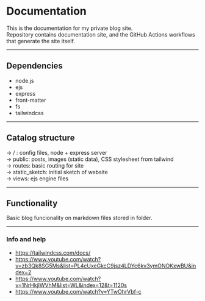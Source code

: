 # Documentation

This is the documentation for my private blog site.  
Repository contains documentation site, and the GitHub Actions workflows that generate the site itself.

<hr>

## Dependencies

* node.js
* ejs
* express
* front-matter
* fs
* tailwindcss

<hr>

## Catalog structure

-> / : config files, node + express server  
-> public: posts, images (static data), CSS stylesheet from tailwind  
-> routes: basic routing for site  
-> static_sketch: initial sketch of website  
-> views: ejs engine files  

<hr>

## Functionality

Basic blog funcionality on markdown files stored in folder.

<hr>

### Info and help

* <https://tailwindcss.com/docs/>
* <https://www.youtube.com/watch?v=zb3Qk8SG5Ms&list=PL4cUxeGkcC9jsz4LDYc6kv3ymONOKxwBU&index=2>
* <https://www.youtube.com/watch?v=1NrHkjlWVhM&list=WL&index=12&t=1120s>
* <https://www.youtube.com/watch?v=YTwOhrVbf-c>
